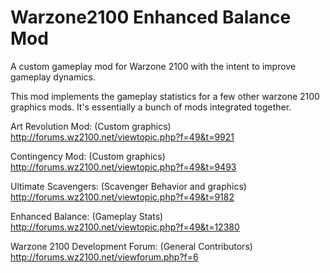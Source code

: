 # Warzone2100 Enhanced Balance Mod

A custom gameplay mod for Warzone 2100 with the intent to improve gameplay dynamics.

This mod implements the gameplay statistics for a few other warzone 2100 graphics mods. It's essentially a bunch of mods integrated together.

Art Revolution Mod: (Custom graphics)
http://forums.wz2100.net/viewtopic.php?f=49&t=9921

Contingency Mod: (Custom graphics)
http://forums.wz2100.net/viewtopic.php?f=49&t=9493

Ultimate Scavengers: (Scavenger Behavior and graphics)
http://forums.wz2100.net/viewtopic.php?f=49&t=9182

Enhanced Balance: (Gameplay Stats)
http://forums.wz2100.net/viewtopic.php?f=49&t=12380

Warzone 2100 Development Forum: (General Contributors)
http://forums.wz2100.net/viewforum.php?f=6
